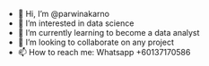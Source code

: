 - 👋 Hi, I’m @parwinakarno
- 👀 I’m interested in data science
- 🌱 I’m currently learning to become a data analyst
- 💞️ I’m looking to collaborate on any project
- 📫 How to reach me: Whatsapp +60137170586

<!---
parwinakarno/parwinakarno is a ✨ special ✨ repository because its `README.md` (this file) appears on your GitHub profile.
You can click the Preview link to take a look at your changes.
--->
